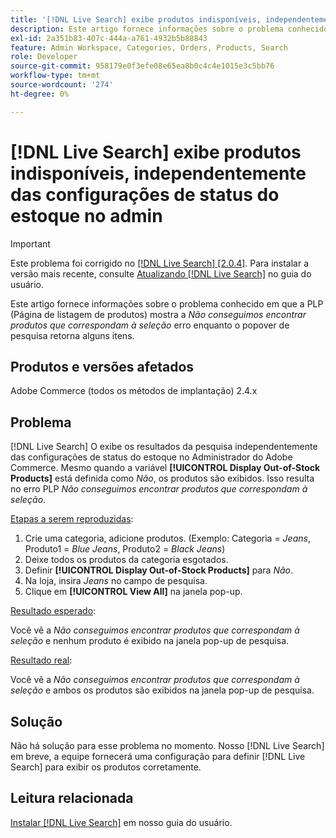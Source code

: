 ```yaml
---
title: '[!DNL Live Search] exibe produtos indisponíveis, independentemente das configurações de status do estoque no admin'
description: Este artigo fornece informações sobre o problema conhecido em que a Página de listagem de produtos (PLP) mostra o erro *Não é possível encontrar produtos que correspondam à seleção*, enquanto o popover de pesquisa retorna alguns itens.
exl-id: 2a351b83-407c-444a-a761-4932b5b88843
feature: Admin Workspace, Categories, Orders, Products, Search
role: Developer
source-git-commit: 958179e0f3efe08e65ea8b0c4c4e1015e3c5bb76
workflow-type: tm+mt
source-wordcount: '274'
ht-degree: 0%

---
```


# [!DNL Live Search] exibe produtos indisponíveis, independentemente das configurações de status do estoque no admin

>[!IMPORTANT]
>
>Este problema foi corrigido no [[!DNL Live Search] [2.0.4]](https://experienceleague.adobe.com/docs/commerce-merchant-services/live-search/release-notes.html). Para instalar a versão mais recente, consulte [Atualizando [!DNL Live Search]](https://experienceleague.adobe.com/docs/commerce-merchant-services/live-search/onboard/install.html#update) no guia do usuário.

Este artigo fornece informações sobre o problema conhecido em que a PLP (Página de listagem de produtos) mostra a *Não conseguimos encontrar produtos que correspondam à seleção* erro enquanto o popover de pesquisa retorna alguns itens.

## Produtos e versões afetados

Adobe Commerce (todos os métodos de implantação) 2.4.x

## Problema

[!DNL Live Search] O exibe os resultados da pesquisa independentemente das configurações de status do estoque no Administrador do Adobe Commerce. Mesmo quando a variável **[!UICONTROL Display Out-of-Stock Products]** está definida como *Não*, os produtos são exibidos. Isso resulta no erro PLP *Não conseguimos encontrar produtos que correspondam à seleção*.

<u>Etapas a serem reproduzidas</u>:

1. Crie uma categoria, adicione produtos. (Exemplo: Categoria = _Jeans_, Produto1 = _Blue Jeans_, Produto2 = _Black Jeans_)
1. Deixe todos os produtos da categoria esgotados.
1. Definir **[!UICONTROL Display Out-of-Stock Products]** para *Não*.
1. Na loja, insira *Jeans* no campo de pesquisa.
1. Clique em **[!UICONTROL View All]** na janela pop-up.

<u>Resultado esperado</u>:

Você vê a *Não conseguimos encontrar produtos que correspondam à seleção* e nenhum produto é exibido na janela pop-up de pesquisa.

<u>Resultado real</u>:

Você vê a *Não conseguimos encontrar produtos que correspondam à seleção* e ambos os produtos são exibidos na janela pop-up de pesquisa.

## Solução

Não há solução para esse problema no momento. Nosso [!DNL Live Search] em breve, a equipe fornecerá uma configuração para definir [!DNL Live Search] para exibir os produtos corretamente.

## Leitura relacionada

[Instalar [!DNL Live Search]](https://docs.magento.com/user-guide/live-search/install.html) em nosso guia do usuário.

